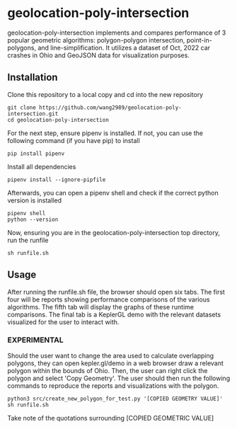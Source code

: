 # geolocation-poly-intersection

geolocation-poly-intersection implements and compares performance of 3 popular geometric algorithms: polygon-polygon intersection, point-in-polygons, and line-simplification. It utilizes a dataset of Oct, 2022 car crashes in Ohio and GeoJSON data for visualization purposes.

## Installation

Clone this repository to a local copy and cd into the new repository
```
git clone https://github.com/wang2989/geolocation-poly-intersection.git
cd geolocation-poly-intersection
```

For the next step, ensure pipenv is installed. If not, you can use the following command (if you have pip) to install
```
pip install pipenv
```

Install all dependencies
```
pipenv install --ignore-pipfile
```

Afterwards, you can open a pipenv shell and check if the correct python version is installed
```
pipenv shell
python --version
```

Now, ensuring you are in the geolocation-poly-intersection top directory, run the runfile
```
sh runfile.sh
```

## Usage
After running the runfile.sh file, the browser should open six tabs. The first four will be reports showing performance comparisons of the various algorithms. The fifth tab will display the graphs of these runtime comparisons. The final tab is a KeplerGL demo with the relevant datasets visualized for the user to interact with.

### EXPERIMENTAL
Should the user want to change the area used to calculate overlapping polygons, they can open kepler.gl/demo in a web browser draw a relevant polygon within the bounds of Ohio. Then, the user can right click the polygon and select 'Copy Geometry'. The user should then run the following commands to reproduce the reports and visualizations with the polygon.

```
python3 src/create_new_polygon_for_test.py '[COPIED GEOMETRY VALUE]'
sh runfile.sh
```
Take note of the quotations surrounding [COPIED GEOMETRIC VALUE]

